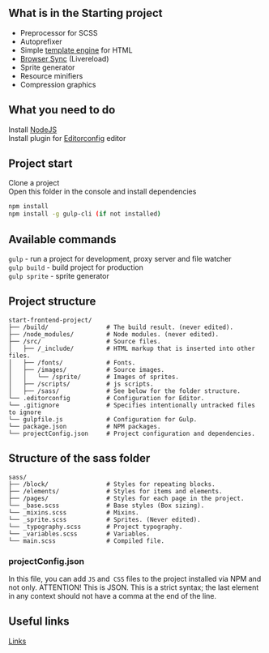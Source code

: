 ## What is in the Starting project

* Preprocessor for SCSS
* Autoprefixer
* Simple [template engine](https://www.npmjs.com/package/gulp-file-include) for HTML
* [Browser Sync](https://www.browsersync.io) (Livereload)
* Sprite generator
* Resource minifiers
* Compression graphics

## What you need to do

Install [NodeJS](https://nodejs.org/en/)  
Install plugin for [Editorconfig](http://editorconfig.org) editor 

## Project start

Clone a project  
Open this folder in the console and install dependencies

```bash
npm install
npm install -g gulp-cli (if not installed)
```

## Available commands

`gulp` - run a project for development, proxy server and file watcher  
`gulp build` - build project for production  
`gulp sprite` - sprite generator  

## Project structure

```
start-frontend-project/
├── /build/                # The build result. (never edited).
├── /node_modules/         # Node modules. (never edited).
├── /src/                  # Source files.
│   ├── /_include/         # HTML markup that is inserted into other files.
│   ├── /fonts/            # Fonts.
│   ├── /images/           # Source images.
│   │   └── /sprite/       # Images of sprites.
│   ├── /scripts/          # js scripts.
│   ├── /sass/             # See below for the folder structure.
└── .editorconfig          # Configuration for Editor.
└── .gitignore             # Specifies intentionally untracked files to ignore
└── gulpfile.js            # Configuration for Gulp.
└── package.json           # NPM packages.
└── projectConfig.json     # Project configuration and dependencies.
```

## Structure of the sass folder

```
sass/
├── /block/                # Styles for repeating blocks.
├── /elements/             # Styles for items and elements.
├── /pages/                # Styles for each page in the project.
└── _base.scss             # Base styles (Box sizing).
└── _mixins.scss           # Mixins.
└── _sprite.scss           # Sprites. (Never edited).
└── _typography.scss       # Project typography.
└── _variables.scss        # Variables.
└── main.scss              # Compiled file.
```

### projectConfig.json

In this file, you can add `JS` and` CSS` files to the project installed via NPM and not only.
ATTENTION! This is JSON. This is a strict syntax; the last element in any context should not have a comma at the end of the line.

## Useful links

[Links](https://github.com/redwon/developer-links)
